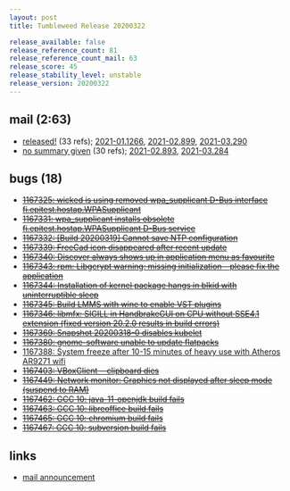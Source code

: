 ```yaml
---
layout: post
title: Tumbleweed Release 20200322

release_available: false
release_reference_count: 81
release_reference_count_mail: 63
release_score: 45
release_stability_level: unstable
release_version: 20200322
---
```


## mail (2:63)

- [released!](https://lists.opensuse.org/opensuse-factory/2020-03/msg00283.html) (33 refs); [2021-01.1266](https://lists.opensuse.org/archives/list/factory@lists.opensuse.org/thread/CBLQ3OC7KATZUFQJD7XRWQFM4A4FWVLH), [2021-02.899](https://lists.opensuse.org/archives/list/factory@lists.opensuse.org/thread/CBLQ3OC7KATZUFQJD7XRWQFM4A4FWVLH), [2021-03.290](https://lists.opensuse.org/archives/list/factory@lists.opensuse.org/thread/CBLQ3OC7KATZUFQJD7XRWQFM4A4FWVLH)
- [no summary given](https://lists.opensuse.org/archives/list/factory@lists.opensuse.org/thread/CA6SQ7DO6AXK6BUWRSPFWO4WNTVIDP2X) (30 refs); [2021-02.893](https://lists.opensuse.org/archives/list/factory@lists.opensuse.org/thread/CA6SQ7DO6AXK6BUWRSPFWO4WNTVIDP2X), [2021-03.284](https://lists.opensuse.org/archives/list/factory@lists.opensuse.org/thread/CA6SQ7DO6AXK6BUWRSPFWO4WNTVIDP2X)

## bugs (18)

<!--more-->

- ~~[1167325: wicked is using removed wpa_supplicant D-Bus interface fi.epitest.hostap.WPASupplicant](https://bugzilla.opensuse.org/show_bug.cgi?id=1167325)~~
- ~~[1167331: wpa_supplicant installs obsolete fi.epitest.hostap.WPASupplicant D-Bus service](https://bugzilla.opensuse.org/show_bug.cgi?id=1167331)~~
- ~~[1167332: \[Build 20200319\] Cannot save NTP configuration](https://bugzilla.opensuse.org/show_bug.cgi?id=1167332)~~
- ~~[1167339: FreeCad icon disappeared after recent update](https://bugzilla.opensuse.org/show_bug.cgi?id=1167339)~~
- ~~[1167340: Discover always shows up in application menu as favourite](https://bugzilla.opensuse.org/show_bug.cgi?id=1167340)~~
- ~~[1167343: rpm: Libgcrypt warning: missing initialization - please fix the application](https://bugzilla.opensuse.org/show_bug.cgi?id=1167343)~~
- ~~[1167344: Installation of kernel package hangs in blkid with uninterruptible sleep](https://bugzilla.opensuse.org/show_bug.cgi?id=1167344)~~
- ~~[1167345: Build LMMS with wine to enable VST plugins](https://bugzilla.opensuse.org/show_bug.cgi?id=1167345)~~
- ~~[1167346: libmfx: SIGILL in HandbrakeGUI on CPU without SSE4.1 extension (fixed version 20.2.0 results in build errors)](https://bugzilla.opensuse.org/show_bug.cgi?id=1167346)~~
- ~~[1167369: Snapshot 20200318-0 disables kubelet](https://bugzilla.opensuse.org/show_bug.cgi?id=1167369)~~
- ~~[1167380: gnome-software unable to update flatpacks](https://bugzilla.opensuse.org/show_bug.cgi?id=1167380)~~
- [1167388: System freeze after 10-15 minutes of heavy use with Atheros AR9271 wifi](https://bugzilla.opensuse.org/show_bug.cgi?id=1167388)
- ~~[1167403: VBoxClient --clipboard dies](https://bugzilla.opensuse.org/show_bug.cgi?id=1167403)~~
- ~~[1167449: Network monitor: Graphics not displayed after sleep mode (suspend to RAM)](https://bugzilla.opensuse.org/show_bug.cgi?id=1167449)~~
- ~~[1167462: GCC 10: java-11-openjdk build fails](https://bugzilla.opensuse.org/show_bug.cgi?id=1167462)~~
- ~~[1167463: GCC 10: libreoffice build fails](https://bugzilla.opensuse.org/show_bug.cgi?id=1167463)~~
- ~~[1167465: GCC 10: chromium build fails](https://bugzilla.opensuse.org/show_bug.cgi?id=1167465)~~
- ~~[1167467: GCC 10: subversion build fails](https://bugzilla.opensuse.org/show_bug.cgi?id=1167467)~~



## links

- [mail announcement](https://lists.opensuse.org/archives/list/factory@lists.opensuse.org/thread/CA6SQ7DO6AXK6BUWRSPFWO4WNTVIDP2X)
